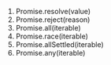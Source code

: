 1. Promise.resolve(value)
2. Promise.reject(reason)
3. Promise.all(iterable)
4. Promise.race(iterable)
5. Promise.allSettled(iterable)
6. Promise.any(iterable)
